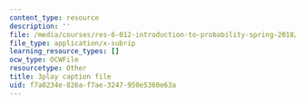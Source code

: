 ```yaml
---
content_type: resource
description: ''
file: /media/courses/res-6-012-introduction-to-probability-spring-2018/f7a0234e826af7ae3247950e5360e63a_11iF2ovjKOg.srt
file_type: application/x-subrip
learning_resource_types: []
ocw_type: OCWFile
resourcetype: Other
title: 3play caption file
uid: f7a0234e-826a-f7ae-3247-950e5360e63a
---
```

